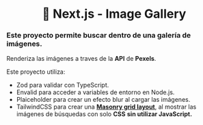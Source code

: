<div align="center">
  
#  📸 Next.js - Image Gallery

</div>

### Este proyecto permite buscar dentro de una galería de imágenes.

Renderiza las imágenes a traves de la **API** de **Pexels**.

Este proyecto utiliza:

- Zod para validar con TypeScript.
- Envalid para acceder a variables de entorno en Node.js.
- Plaiceholder para crear un efecto blur al cargar las imágenes.
- TailwindCSS para crear una [**Masonry grid layout**](https://developer.mozilla.org/en-US/docs/Web/CSS/CSS_grid_layout/Masonry_layout), al mostrar las imágenes de búsquedas con solo **CSS** **sin utilizar JavaScript.**
